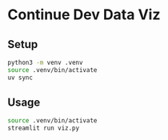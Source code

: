 # Continue Dev Data Viz

## Setup

```bash
python3 -m venv .venv
source .venv/bin/activate
uv sync
```

## Usage

```bash
source .venv/bin/activate
streamlit run viz.py
```